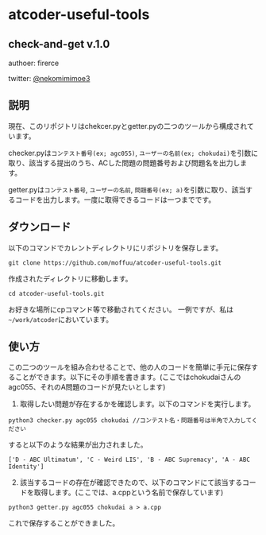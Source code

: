 # atcoder-useful-tools

## check-and-get v.1.0

authoer: firerce

twitter: [@nekomimimoe3](https://twitter.com/nekomimimoe3)


## 説明
現在、このリポジトリはchekcer.pyとgetter.pyの二つのツールから構成されています。

checker.pyは`コンテスト番号(ex; agc055)`, `ユーザーの名前(ex; chokudai)`を引数に取り、該当する提出のうち、ACした問題の問題番号および問題名を出力します。

getter.pyは`コンテスト番号`, `ユーザーの名前`, `問題番号(ex; a)`を引数に取り、該当するコードを出力します。一度に取得できるコードは一つまでです。


## ダウンロード
以下のコマンドでカレントディレクトリにリポジトリを保存します。

`git clone https://github.com/moffuu/atcoder-useful-tools.git`

作成されたディレクトリに移動します。

`cd atcoder-useful-tools.git`

お好きな場所にcpコマンド等で移動されてください。
一例ですが、私は`~/work/atcoder`においています。


## 使い方
この二つのツールを組み合わせることで、他の人のコードを簡単に手元に保存することができます。以下にその手順を書きます。(ここではchokudaiさんのagc055、それのA問題のコードが見たいとします)

1. 取得したい問題が存在するかを確認します。以下のコマンドを実行します。

`python3 checker.py agc055 chokudai //コンテスト名・問題番号は半角で入力してください`

すると以下のような結果が出力されました。

`['D - ABC Ultimatum', 'C - Weird LIS', 'B - ABC Supremacy', 'A - ABC Identity']`

2. 該当するコードの存在が確認できたので、以下のコマンドにて該当するコードを取得します。(ここでは、a.cppという名前で保存しています)

`python3 getter.py agc055 chokudai a > a.cpp`

これで保存することができました。
